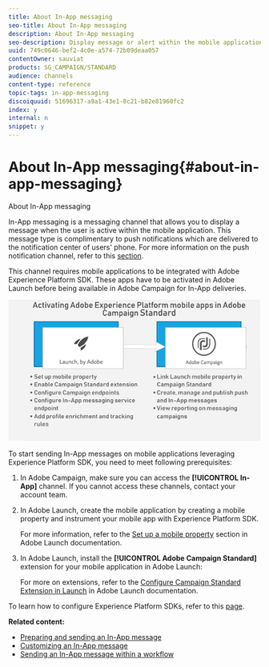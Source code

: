 ```yaml
---
title: About In-App messaging
seo-title: About In-App messaging
description: About In-App messaging
seo-description: Display message or alert within the mobile application with In-App messaging.
uuid: 749c0646-bef2-4c0e-a574-72b09deaa057
contentOwner: sauviat
products: SG_CAMPAIGN/STANDARD
audience: channels
content-type: reference
topic-tags: in-app-messaging
discoiquuid: 51696317-a9a1-43e1-8c21-b82e81960fc2
index: y
internal: n
snippet: y
---
```


# About In-App messaging{#about-in-app-messaging}

About In-App messaging

In-App messaging is a messaging channel that allows you to display a message when the user is active within the mobile application. This message type is complimentary to push notifications which are delivered to the notification center of users' phone. For more information on the push notification channel, refer to this [section](../../channels/using/about-push-notifications.md).

This channel requires mobile applications to be integrated with Adobe Experience Platform SDK. These apps have to be activated in Adobe Launch before being available in Adobe Campaign for In-App deliveries.

![](assets/launch_campaign.png)

To start sending In-App messages on mobile applications leveraging Experience Platform SDK, you need to meet following prerequisites:

1. In Adobe Campaign, make sure you can access the **[!UICONTROL In-App]** channel. If you cannot access these channels, contact your account team.
1. In Adobe Launch, create the mobile application by creating a mobile property and instrument your mobile app with Experience Platform SDK.

   For more information, refer to the [Set up a mobile property](https://aep-sdks.gitbook.io/docs/getting-started/create-a-mobile-property) section in Adobe Launch documentation.

1. In Adobe Launch, install the **[!UICONTROL Adobe Campaign Standard]** extension for your mobile application in Adobe Launch:

   For more on extensions, refer to the [Configure Campaign Standard Extension in Launch](https://aep-sdks.gitbook.io/docs/using-mobile-extensions/adobe-campaign-standard-beta) in Adobe Launch documentation.

To learn how to configure Experience Platform SDKs, refer to this [page](https://helpx.adobe.com/campaign/kb/configuring-app-sdk.html).

**Related content:**

* [Preparing and sending an In-App message](../../channels/using/preparing-and-sending-an-in-app-message.md)
* [Customizing an In-App message](../../channels/using/customizing-an-in-app-message.md)
* [Sending an In-App message within a workflow](../../automating/using/in-app-delivery.md)

